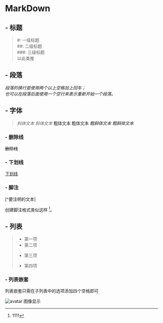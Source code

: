 # MarkDown
## - 标题
>#: 一级标题  
>##: 二级标题  
>###: 三级标题  
以此类推
## - 段落

*段落的换行是使用两个以上空格加上回车；  
也可以在段落后面使用一个空行来表示重新开始一个段落。*
## - 字体

>*斜体文本*
_斜体文本_
**粗体文本**
__粗体文本__
***粗斜体文本***
___粗斜体文本___
###     - 删除线
~~删除线~~
### - 下划线
<u> 下划线 </u>
### - 脚注

[^要注明的文本]

创建脚注格式类似这样 [^RUNOOB]。

[^RUNOOB]: 1111

## - 列表
>* 第一项  
>* 第二项
>- 第三项
>+ 第四项
### - 列表嵌套
列表嵌套只需在子列表中的选项添加四个空格即可

![avatar]() 图像显示